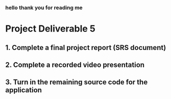 ### hello thank you for reading me


# Project Deliverable 5


## 1. Complete a final project report (SRS document)

## 2. Complete a recorded video presentation

## 3. Turn in the remaining source code for the application
